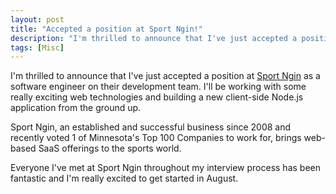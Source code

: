 ```yaml
---
layout: post
title: "Accepted a position at Sport Ngin!"
description: "I'm thrilled to announce that I've just accepted a position at Sport Ngin as a software engineer on their development team."
tags: [Misc]
---
```


I'm thrilled to announce that I've just accepted a position at <a href="http://sportngin.com">Sport Ngin</a> as a software engineer on their development team. I'll be working with some really exciting web technologies and building a new client-side Node.js application from the ground up.

Sport Ngin, an established and successful business since 2008 and recently voted 1 of Minnesota's Top 100 Companies to work for, brings web-based SaaS offerings to the sports world.

Everyone I've met at Sport Ngin throughout my interview process has been fantastic and I'm really excited to get started in August.
